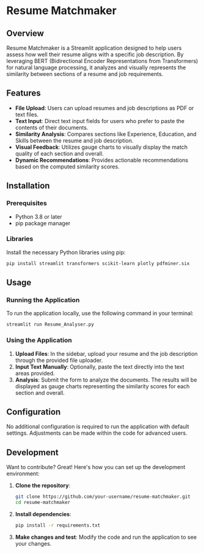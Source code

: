 # Resume Matchmaker

## Overview
Resume Matchmaker is a Streamlit application designed to help users assess how well their resume aligns with a specific job description. By leveraging BERT (Bidirectional Encoder Representations from Transformers) for natural language processing, it analyzes and visually represents the similarity between sections of a resume and job requirements.

## Features
- **File Upload**: Users can upload resumes and job descriptions as PDF or text files.
- **Text Input**: Direct text input fields for users who prefer to paste the contents of their documents.
- **Similarity Analysis**: Compares sections like Experience, Education, and Skills between the resume and job description.
- **Visual Feedback**: Utilizes gauge charts to visually display the match quality of each section and overall.
- **Dynamic Recommendations**: Provides actionable recommendations based on the computed similarity scores.

## Installation

### Prerequisites
- Python 3.8 or later
- pip package manager

### Libraries
Install the necessary Python libraries using pip:

```bash
pip install streamlit transformers scikit-learn plotly pdfminer.six
```

## Usage

### Running the Application
To run the application locally, use the following command in your terminal:

```bash
streamlit run Resume_Analyser.py
```

### Using the Application
1. **Upload Files**: In the sidebar, upload your resume and the job description through the provided file uploader.
2. **Input Text Manually**: Optionally, paste the text directly into the text areas provided.
3. **Analysis**: Submit the form to analyze the documents. The results will be displayed as gauge charts representing the similarity scores for each section and overall.

## Configuration
No additional configuration is required to run the application with default settings. Adjustments can be made within the code for advanced users.

## Development
Want to contribute? Great! Here's how you can set up the development environment:

1. **Clone the repository**:
   ```bash
   git clone https://github.com/your-username/resume-matchmaker.git
   cd resume-matchmaker
   ```

2. **Install dependencies**:
   ```bash
   pip install -r requirements.txt
   ```

3. **Make changes and test**:
   Modify the code and run the application to see your changes.
